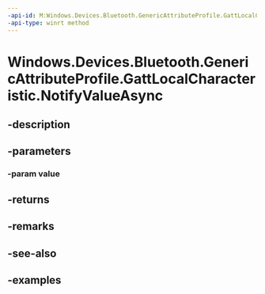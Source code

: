 ```yaml
---
-api-id: M:Windows.Devices.Bluetooth.GenericAttributeProfile.GattLocalCharacteristic.NotifyValueAsync(Windows.Storage.Streams.IBuffer)
-api-type: winrt method
---
```


<!-- Method syntax.
public IAsyncOperation<GattClientNotificationResult>> GattLocalCharacteristic.NotifyValueAsync(IBuffer value)
-->

# Windows.Devices.Bluetooth.GenericAttributeProfile.GattLocalCharacteristic.NotifyValueAsync

## -description

## -parameters

### -param value

## -returns

## -remarks

## -see-also

## -examples

